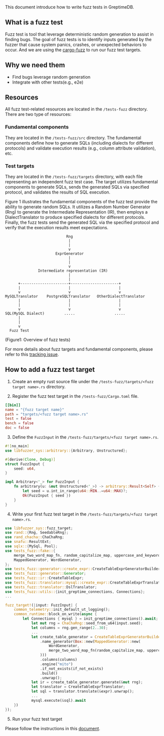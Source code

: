 This document introduce how to write fuzz tests in GreptimeDB.

## What is a fuzz test
Fuzz test is tool that leverage deterministic random generation to assist in finding bugs. The goal of fuzz tests is to identify inputs generated by the fuzzer that cause system panics, crashes, or unexpected behaviors to occur. And we are using the [cargo-fuzz](https://github.com/rust-fuzz/cargo-fuzz) to run our fuzz test targets. 

## Why we need them
- Find bugs leverage random generation
- Integrate with other tests(e.g., e2e)

## Resources
All fuzz test-related resources are located in the `/tests-fuzz` directory.
There are two type of resources:

### Fundamental components 
They are located in the `/tests-fuzz/src` directory. The fundamental components define how to generate SQLs (including dialects for different protocols) and validate execution results (e.g., column attribute validation), etc.

### Test targets
They are located in the `/tests-fuzz/targets` directory, with each file representing an independent fuzz test case. The target utilizes fundamental components to generate SQLs, sends the generated SQLs via specified protocol, and validates the results of SQL execution.

Figure 1 illustrates the fundamental components of the fuzz test provide the ability to generate random SQLs. It utilizes a Random Number Generator (Rng) to generate the Intermediate Representation (IR), then employs a DialectTranslator to produce specified dialects for different protocols. Finally, the fuzz tests send the generated SQL via the specified protocol and verify that the execution results meet expectations.
```
                            Rng                                 
                             |                                  
                             |                                  
                             v                                  
                       ExprGenerator                            
                             |                                  
                             |                                  
                             v                                  
               Intermediate representation (IR)                 
                             |                                  
                             |                                  
      +----------------------+----------------------+           
      |                      |                      |           
      v                      v                      v           
MySQLTranslator    PostgreSQLTranslator   OtherDialectTranslator
      |                      |                      |           
      |                      |                      |           
      v                      v                      v           
SQL(MySQL Dialect)         .....                  .....         
      |
      |
      v
  Fuzz Test

```
(Figure1: Overview of fuzz tests)

For more details about fuzz targets and fundamental components, please refer to this [tracking issue](https://github.com/GreptimeTeam/greptimedb/issues/3174).

## How to add a fuzz test target

1. Create an empty rust source file under the `/tests-fuzz/targets/<fuzz target name>.rs` directory.

2. Register the fuzz test target in the `/tests-fuzz/Cargo.toml` file.

```toml
[[bin]]
name = "{fuzz target name}"
path = "targets/<fuzz target name>.rs"
test = false
bench = false
doc = false

```

3. Define the `FuzzInput` in the `/tests-fuzz/targets/<fuzz target name>.rs`.

```rust
#![no_main]
use libfuzzer_sys::arbitrary::{Arbitrary, Unstructured};

#[derive(Clone, Debug)]
struct FuzzInput {
    seed: u64,
}

impl Arbitrary<'_> for FuzzInput {
    fn arbitrary(u: &mut Unstructured<'_>) -> arbitrary::Result<Self> {
        let seed = u.int_in_range(u64::MIN..=u64::MAX)?;
        Ok(FuzzInput { seed })
    }
}
```

4. Write your first fuzz test target in the `/tests-fuzz/targets/<fuzz target name>.rs`.

```rust
use libfuzzer_sys::fuzz_target;
use rand::{Rng, SeedableRng};
use rand_chacha::ChaChaRng;
use snafu::ResultExt;
use sqlx::{MySql, Pool};
use tests_fuzz::fake::{
    merge_two_word_map_fn, random_capitalize_map, uppercase_and_keyword_backtick_map,
    MappedGenerator, WordGenerator,
};
use tests_fuzz::generator::create_expr::CreateTableExprGeneratorBuilder;
use tests_fuzz::generator::Generator;
use tests_fuzz::ir::CreateTableExpr;
use tests_fuzz::translator::mysql::create_expr::CreateTableExprTranslator;
use tests_fuzz::translator::DslTranslator;
use tests_fuzz::utils::{init_greptime_connections, Connections};
...

fuzz_target!(|input: FuzzInput| {
    common_telemetry::init_default_ut_logging();
    common_runtime::block_on_write(async {
        let Connections { mysql } = init_greptime_connections().await;
            let mut rng = ChaChaRng::seed_from_u64(input.seed);
            let columns = rng.gen_range(2..30);
            ...
            let create_table_generator = CreateTableExprGeneratorBuilder::default()
                .name_generator(Box::new(MappedGenerator::new(
                    WordGenerator,
                    merge_two_word_map_fn(random_capitalize_map, uppercase_and_keyword_backtick_map),
                )))
                .columns(columns)
                .engine("mito")
                .if_not_exists(if_not_exists)
                .build()
                .unwrap();
            let ir = create_table_generator.generate(&mut rng);
            let translator = CreateTableExprTranslator;
            let sql = translator.translate(&expr).unwrap();
            ...
            mysql.execute(&sql).await
    })
});
```

5. Run your fuzz test target

Please follow the instructions in this [document](../../tests-fuzz/README.md).